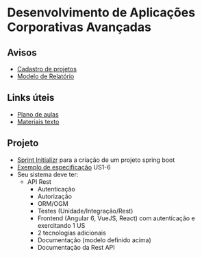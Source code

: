# Desenvolvimento de Aplicações Corporativas Avançadas

## Avisos
* [Cadastro de projetos](https://goo.gl/forms/87DdkCYsgaoA0BTw1)
* [Modelo de Relatório](https://docs.google.com/document/d/17PGwXcK_UXZZgqjrPiHxcwEg9qbZjhb5jIslMCIigvE/edit?usp=sharing)

## Links úteis

*  [Plano de aulas](https://docs.google.com/spreadsheets/d/1RDGcaTT9yen105Pg5m7FRF2Zkma5l0yTfk7N78I1ptA/edit?usp=sharing)
* [Materiais texto](https://drive.google.com/drive/folders/0B_GydWLdj9t-eS0zOURlamdCOTA)

## Projeto

* [Sprint Initializr](https://start.spring.io/) para a criação de um projeto spring boot
* [Exemplo de especificação](https://docs.google.com/document/d/e/2PACX-1vTTGjJvF4GhdoamCMBpo7pqPXK7VO8ntnqSBuSbYBB2zgEVAPzJvR2s_cUE7d9-FxUv0_3WM_CN5OFG/pub) US1-6
* Seu sistema deve ter:
  * API Rest
	* Autenticação
	* Autorização
	* ORM/OGM
	* Testes (Unidade/Integração/Rest)
	* Frontend (Angular 6, VueJS, React) com autenticação e exercitando 1 US
	* 2 tecnologias adicionais
	* Documentação (modelo definido acima)
	* Documentação da Rest API
	
	

